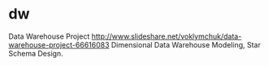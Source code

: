 # dw
Data Warehouse Project
http://www.slideshare.net/voklymchuk/data-warehouse-project-66616083
Dimensional Data Warehouse Modeling, Star Schema Design.
